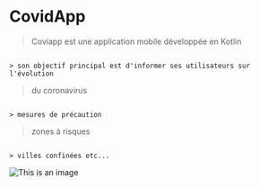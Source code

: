 # CovidApp

> Coviapp est une application mobile développée en Kotlin
```

> son objectif principal est d'informer ses utilisateurs sur l'évolution
```

> du coronavirus
```

> mesures de précaution
```

> zones à risques
```

> villes confinées etc...
```

 ![This is an image](https://www.jeuneafrique.com/medias/2020/02/07/42718hr_-e1581116256899-592x296-1581438342.jpg)
